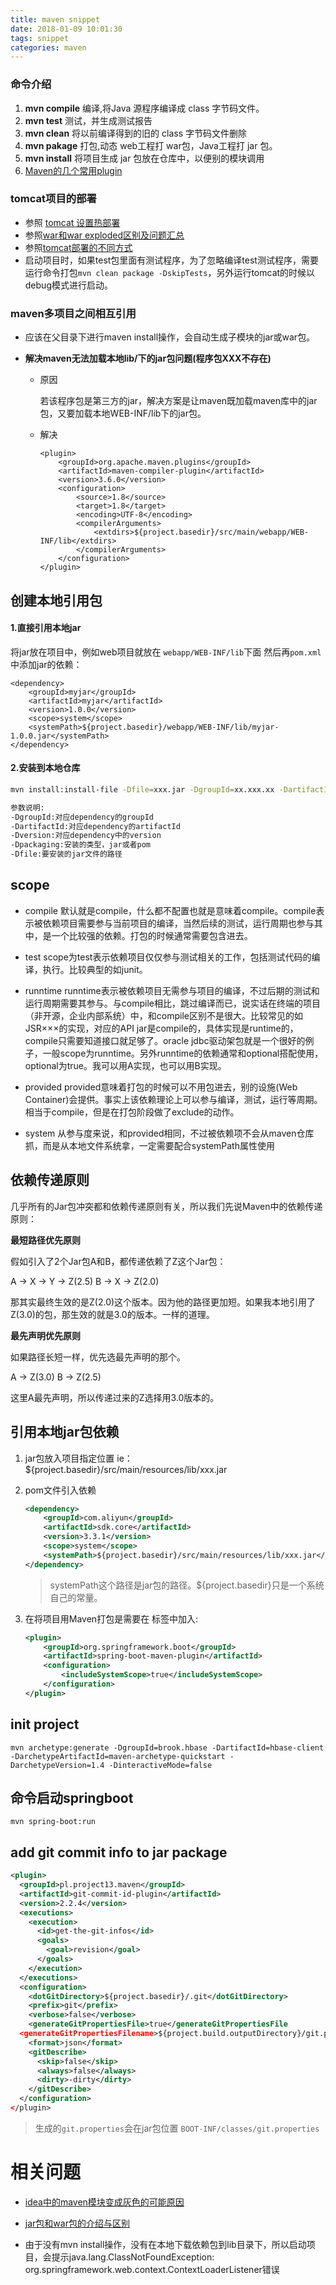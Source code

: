 ```yaml
---
title: maven snippet
date: 2018-01-09 10:01:30
tags: snippet
categories: maven
---
```


### 命令介绍

1. **mvn compile** 编译,将Java 源程序编译成 class 字节码文件。
2. **mvn test** 测试，并生成测试报告
3. **mvn clean** 将以前编译得到的旧的 class 字节码文件删除
4. **mvn pakage** 打包,动态 web工程打 war包，Java工程打 jar 包。
5. **mvn install** 将项目生成 jar 包放在仓库中，以便别的模块调用
6. [Maven的几个常用plugin](https://www.cnblogs.com/zhangxh20/p/6298062.html)

### tomcat项目的部署

- 参照 [tomcat 设置热部署](https://blog.csdn.net/u012076316/article/details/46907823)
- 参照[war和war exploded区别及问题汇总](http://www.jb51.net/article/117334.htm)
- 参照[tomcat部署的不同方式](https://www.jianshu.com/p/fb0ed26c35d5)
- 启动项目时，如果test包里面有测试程序，为了忽略编译test测试程序，需要运行命令打包`mvn clean package -DskipTests`，另外运行tomcat的时候以debug模式进行启动。

### maven多项目之间相互引用

- 应该在父目录下进行maven install操作，会自动生成子模块的jar或war包。

- **解决maven无法加载本地lib/下的jar包问题(程序包XXX不存在)**
  
  - 原因
    
    若该程序包是第三方的jar，解决方案是让maven既加载maven库中的jar包，又要加载本地WEB-INF/lib下的jar包。 
  
  - 解决
    
    ```
    <plugin>
        <groupId>org.apache.maven.plugins</groupId>
        <artifactId>maven-compiler-plugin</artifactId>
        <version>3.6.0</version>
        <configuration>
            <source>1.8</source>
            <target>1.8</target>
            <encoding>UTF-8</encoding>
            <compilerArguments>
                <extdirs>${project.basedir}/src/main/webapp/WEB-INF/lib</extdirs>
            </compilerArguments>
        </configuration>
    </plugin>
    ```

## 创建本地引用包

#### 1.直接引用本地jar

将jar放在项目中，例如web项目就放在 `webapp/WEB-INF/lib`下面
然后再`pom.xml`中添加jar的依赖：

```
<dependency>
    <groupId>myjar</groupId>
    <artifactId>myjar</artifactId>
    <version>1.0.0</version>
    <scope>system</scope>
    <systemPath>${project.basedir}/webapp/WEB-INF/lib/myjar-1.0.0.jar</systemPath>
</dependency>
```

#### 2.安装到本地仓库

```sh
mvn install:install-file -Dfile=xxx.jar -DgroupId=xx.xxx.xx -DartifactId=xx -Dversion=xx -Dpackaging=jar

参数说明:
-DgroupId:对应dependency的groupId
-DartifactId:对应dependency的artifactId
-Dversion:对应dependency中的version
-Dpackaging:安装的类型，jar或者pom
-Dfile:要安装的jar文件的路径
```

## scope

- compile
  默认就是compile，什么都不配置也就是意味着compile。compile表示被依赖项目需要参与当前项目的编译，当然后续的测试，运行周期也参与其中，是一个比较强的依赖。打包的时候通常需要包含进去。

- test
  scope为test表示依赖项目仅仅参与测试相关的工作，包括测试代码的编译，执行。比较典型的如junit。

- runntime
  runntime表示被依赖项目无需参与项目的编译，不过后期的测试和运行周期需要其参与。与compile相比，跳过编译而已，说实话在终端的项目（非开源，企业内部系统）中，和compile区别不是很大。比较常见的如JSR×××的实现，对应的API jar是compile的，具体实现是runtime的，compile只需要知道接口就足够了。oracle jdbc驱动架包就是一个很好的例子，一般scope为runntime。另外runntime的依赖通常和optional搭配使用，optional为true。我可以用A实现，也可以用B实现。

- provided
  provided意味着打包的时候可以不用包进去，别的设施(Web Container)会提供。事实上该依赖理论上可以参与编译，测试，运行等周期。相当于compile，但是在打包阶段做了exclude的动作。

- system
  从参与度来说，和provided相同，不过被依赖项不会从maven仓库抓，而是从本地文件系统拿，一定需要配合systemPath属性使用

## 依赖传递原则

几乎所有的Jar包冲突都和依赖传递原则有关，所以我们先说Maven中的依赖传递原则：

**最短路径优先原则**

假如引入了2个Jar包A和B，都传递依赖了Z这个Jar包：

A -> X -> Y -> Z(2.5)
B -> X -> Z(2.0)

那其实最终生效的是Z(2.0)这个版本。因为他的路径更加短。如果我本地引用了Z(3.0)的包，那生效的就是3.0的版本。一样的道理。

**最先声明优先原则**

如果路径长短一样，优先选最先声明的那个。

A -> Z(3.0)
B -> Z(2.5)

这里A最先声明，所以传递过来的Z选择用3.0版本的。

## 引用本地jar包依赖

1. jar包放入项目指定位置 ie：${project.basedir}/src/main/resources/lib/xxx.jar

2. pom文件引入依赖
   
   ```xml
   <dependency>
       <groupId>com.aliyun</groupId>
       <artifactId>sdk.core</artifactId>
       <version>3.3.1</version>
       <scope>system</scope>
       <systemPath>${project.basedir}/src/main/resources/lib/xxx.jar</systemPath>
   </dependency>
   ```
   
   > systemPath这个路径是jar包的路径。${project.basedir}只是一个系统自己的常量。

3. 在将项目用Maven打包是需要在 <plugin> 标签中加入:
   
   ```xml
   <plugin>
       <groupId>org.springframework.boot</groupId>
       <artifactId>spring-boot-maven-plugin</artifactId>
       <configuration>
           <includeSystemScope>true</includeSystemScope>
       </configuration>
   </plugin>
   ```

## init project

```shell
mvn archetype:generate -DgroupId=brook.hbase -DartifactId=hbase-client -DarchetypeArtifactId=maven-archetype-quickstart -DarchetypeVersion=1.4 -DinteractiveMode=false
```

## 命令启动springboot

```shell
mvn spring-boot:run
```



## add git commit info to jar package

```xml
<plugin>
  <groupId>pl.project13.maven</groupId>
  <artifactId>git-commit-id-plugin</artifactId>
  <version>2.2.4</version>
  <executions>
    <execution>
      <id>get-the-git-infos</id>
      <goals>
        <goal>revision</goal>
      </goals>
    </execution>
  </executions>
  <configuration>
    <dotGitDirectory>${project.basedir}/.git</dotGitDirectory>
    <prefix>git</prefix>
    <verbose>false</verbose>
    <generateGitPropertiesFile>true</generateGitPropertiesFile
  <generateGitPropertiesFilename>${project.build.outputDirectory}/git.properties</generateGitPropertiesFilename>
    <format>json</format>
    <gitDescribe>
      <skip>false</skip>
      <always>false</always>
      <dirty>-dirty</dirty>
    </gitDescribe>
  </configuration>
</plugin>
```

> 生成的`git.properties`会在jar包位置 `BOOT-INF/classes/git.properties`



# 相关问题

- [idea中的maven模块变成灰色的可能原因](https://www.cnblogs.com/baixiaoshuai/p/8939989.html)

- [jar包和war包的介绍与区别](https://blog.csdn.net/qq_38663729/article/details/78275209)

- 由于没有mvn install操作，没有在本地下载依赖包到lib目录下，所以启动项目，会提示java.lang.ClassNotFoundException: org.springframework.web.context.ContextLoaderListener错误